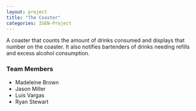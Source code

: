 ```yaml
---
layout: project
title: "The Coaster"
categories: IGEN-Project
---
```



<p> A coaster that counts the amount of drinks consumed and displays that number on the coaster. It also notifies bartenders of drinks needing refills and excess alcohol consumption.</p>

<h3>Team Members</h3>

* Madeleine Brown
* Jason Miller
* Luis Vargas
* Ryan Stewart
